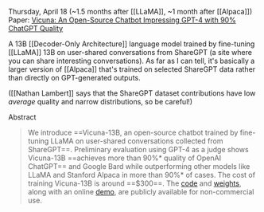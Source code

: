 Thursday, April 18 (~1.5 months after [[LLaMA]], ~1 month after [[Alpaca]])
Paper: [Vicuna: An Open-Source Chatbot Impressing GPT-4 with 90% ChatGPT Quality](https://lmsys.org/blog/2023-03-30-vicuna/)

A 13B [[Decoder-Only Architecture]] language model trained by fine-tuning [[LLaMA]] 13B on user-shared conversations from ShareGPT (a site where you can share interesting conversations). As far as I can tell, it's basically a larger version of [[Alpaca]] that's trained on selected ShareGPT data rather than directly on GPT-generated outputs.

([[Nathan Lambert]] says that the ShareGPT dataset contributions have low *average* quality and narrow distributions, so be careful!)

Abstract
> We introduce ==Vicuna-13B, an open-source chatbot trained by fine-tuning LLaMA on user-shared conversations collected from ShareGPT==. Preliminary evaluation using GPT-4 as a judge shows Vicuna-13B ==achieves more than 90%* quality of OpenAI ChatGPT== and Google Bard while outperforming other models like LLaMA and Stanford Alpaca in more than 90%* of cases. The cost of training Vicuna-13B is around ==$300==. The [code](https://github.com/lm-sys/FastChat) and [weights](https://github.com/lm-sys/FastChat#vicuna-weights), along with an online [demo](https://chat.lmsys.org/), are publicly available for non-commercial use.


